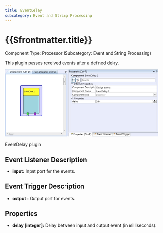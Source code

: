 ```yaml
---
title: EventDelay
subcategory: Event and String Processing
---
```


# {{$frontmatter.title}}

Component Type: Processor (Subcategory: Event and String Processing)

This plugin passes received events after a defined delay.

![Screenshot: EventDelay plugin](./img/eventdelay.jpg "Screenshot: EventDelay plugin")

EventDelay plugin

## Event Listener Description

- **input:** Input port for the events.

## Event Trigger Description

- **output** **:** Output port for events.

## Properties

- **delay \[integer\]:** Delay between input and output event (in milliseconds).
